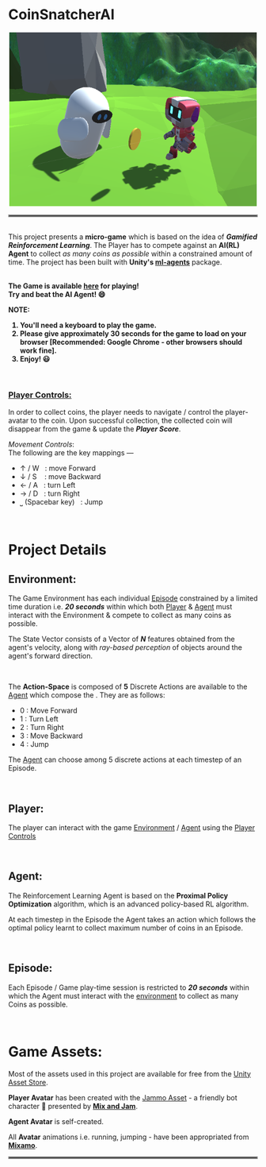 <h1>CoinSnatcherAI</h1>

<p align="center">
<img src="https://github.com/indropal/CoinSnatcherAI/blob/main/Images/Coin_Snatcher.png?raw=True" width="500" height="350"/>
</p>
<hr style = "border: 2px gray double"></hr>
<br>
This project presents a <b>micro-game</b> which is based on the idea of <b><em>Gamified Reinforcement Learning</em></b>. The Player has to compete against an <b>AI(RL) Agent</b> to collect <em>as many coins as possible</em> within a constrained amount of time. The project has been built with <b>Unity's <a href = "https://github.com/Unity-Technologies/ml-agents">ml-agents</a></b> package.
<br></br>

<b>The Game is available <u><a href = "https://indropal.github.io/CoinSnatcherAI/">here</a></u> for playing!<br/>
Try and beat the AI Agent! 😄

NOTE:
1. You'll need a keyboard to play the game.
2. Please give approximately 30 seconds for the game to load on your browser [Recommended: Google Chrome - other browsers should work fine].
3. Enjoy! 😃
</b>
<br>

<u><h3 id="player-controls">Player Controls:</h3></u>


In order to collect coins, the player needs to navigate / control the player-avatar to the coin. Upon successful collection, the collected coin will disappear from the game & update the <em><b>Player Score</b></em>.

<em>Movement Controls</em>:
<br>The following are the key mappings —
* ↑ / W &nbsp; : move Forward
* ↓ / S &nbsp;&nbsp; : move Backward
* ← / A &nbsp;&nbsp;: turn Left
* → / D &nbsp;&nbsp;: turn Right
* ⎵ (Spacebar key) &nbsp; : Jump

<br>
<h1>Project Details</<u></h1>

<h2 id="Env">Environment:</h2>

The Game Environment has each individual [Episode]("Episode") constrained by a limited time duration i.e. <b><em>20 seconds</em></b> within which both [Player]("Player") & [Agent]("Agent") must interact with the Environment & compete to collect as many coins as possible.

The State Vector consists of a Vector of <b><em>N</em></b> features obtained from the agent's velocity, along with <em>ray-based perception</em> of objects around the agent's forward direction. 

<br>

The <b>Action-Space</b> is composed of <b>5</b> Discrete Actions are available to the <a href="#Agent">Agent</a> which compose the . They are as follows:

* 0 : Move Forward
* 1 : Turn Left
* 2 : Turn Right
* 3 : Move Backward
* 4 : Jump

The [Agent](#Agent) can choose among 5 discrete actions at each timestep of an Episode. 

<br>
<h2 id="Player">Player: </h2>

The player can interact with the game [Environment](#E) / [Agent](#Agent) using the <a href="#player-controls">Player Controls</a>


<br>
<h2 id="Agent">Agent: </h2>

The Reinforcement Learning Agent is based on the <b>Proximal Policy Optimization</b> algorithm, which is an advanced policy-based RL algorithm. 

At each timestep in the Episode the Agent takes an action which follows the optimal policy learnt to collect maximum number of coins in an Episode.

<br>
<h2 id="Episode">Episode: </h2>

Each Episode / Game play-time session is restricted to <b><em>20 seconds</em></b> within which the Agent must interact with the [environment](#Env) to collect as many Coins as possible.

<br>

<h1>Game Assets:</h1>

Most of the assets used in this project are available for free from the <a href="https://assetstore.unity.com/">Unity Asset Store</a>.

<b>Player Avatar</b> has been created with the <a href="https://assetstore.unity.com/packages/3d/characters/jammo-character-mix-and-jam-158456#description">Jammo Asset</a> - a friendly bot character 🤖 presented by <b><a href="https://www.youtube.com/watch?v=jKErxSUx54Q">Mix and Jam</a></b>.

<b>Agent Avatar</b> is self-created.

All <b>Avatar</b> animations i.e. running, jumping - have been appropriated from <b><a href="https://www.mixamo.com/">Mixamo</a></b>.

<hr style = "border: 2px gray double"></hr>